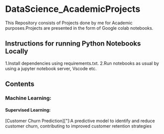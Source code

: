 # DataScience_AcademicProjects
This Repository consists of Projects done by me for Academic purposes.Projects are presented in the form of Google colab notebooks.
## Instructions for running Python Notebooks Locally
1.Install dependencies using requirements.txt.
2.Run notebooks as usual by using a jupyter notebook server, Vscode etc.
## Contents
### Machine Learning:
#### Supervised Learning:
[Customer Churn Prediction]["]:A predictive model to identify and reduce customer churn, contributing to improved customer retention strategies
